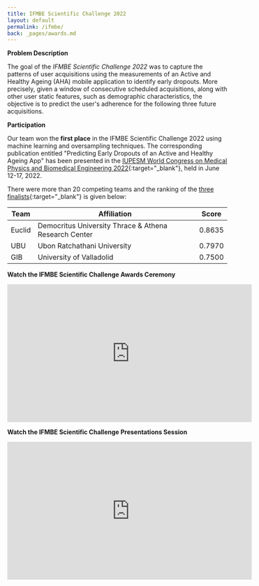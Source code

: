 ```yaml
---
title: IFMBE Scientific Challenge 2022
layout: default
permalink: /ifmbe/
back: _pages/awards.md
---
```


__Problem Description__

The goal of the *IFMBE Scientific Challenge 2022* was to capture the patterns of user acquisitions using the measurements of an Active and Healthy Ageing (AHA) mobile application to identify early dropouts. More precisely, given a window of consecutive scheduled acquisitions, along with other user static features, such as demographic characteristics, the objective is to predict the user's adherence for the following three future acquisitions.

__Participation__

Our team won the __first place__ in the IFMBE Scientific Challenge 2022 using machine learning and oversampling techniques. The corresponding publication entitled "Predicting Early Dropouts of an Active and Healthy Ageing App" has been presented in the [IUPESM World Congress on Medical Physics and Biomedical Engineering 2022](https://wc2022.org/){:target="_blank"}, held in June 12-17, 2022.

There were more than 20 competing teams and the ranking of the [three finalists](https://ifmbe.org/announcements/awards/2022-awards-recipients/#1654417287668-85e944b7-747a){:target="_blank"} is given below:

<div class="content-width-table" markdown="1">

| Team   | Affiliation                                           | Score  |
| ------ | ----------------------------------------------------- | -----  |
| Euclid | Democritus University Thrace & Athena Research Center | 0.8635 |
| UBU    | Ubon Ratchathani University                           | 0.7970 |
| GIB    | University of Valladolid                              | 0.7500 |

</div>

__Watch the IFMBE Scientific Challenge Awards Ceremony__
<iframe width="560" height="315" src="https://www.youtube.com/embed/isgTh8lD56Q?start=35010" title="YouTube video player" frameborder="0" allow="accelerometer; autoplay; clipboard-write; encrypted-media; gyroscope; picture-in-picture" allowfullscreen></iframe>
<br>

__Watch the IFMBE Scientific Challenge Presentations Session__
<iframe width="560" height="315" src="https://www.youtube.com/embed/sye1BotZuSE?start=11144" title="YouTube video player" frameborder="0" allow="accelerometer; autoplay; clipboard-write; encrypted-media; gyroscope; picture-in-picture" allowfullscreen></iframe>
